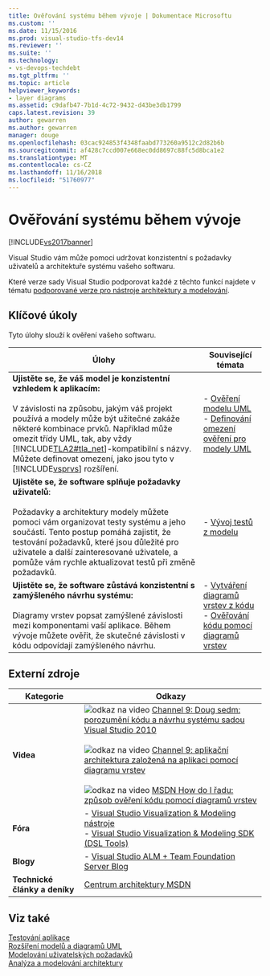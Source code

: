 ```yaml
---
title: Ověřování systému během vývoje | Dokumentace Microsoftu
ms.custom: ''
ms.date: 11/15/2016
ms.prod: visual-studio-tfs-dev14
ms.reviewer: ''
ms.suite: ''
ms.technology:
- vs-devops-techdebt
ms.tgt_pltfrm: ''
ms.topic: article
helpviewer_keywords:
- layer diagrams
ms.assetid: c9dafb47-7b1d-4c72-9432-d43be3db1799
caps.latest.revision: 39
author: gewarren
ms.author: gewarren
manager: douge
ms.openlocfilehash: 03cac924853f4348faabd773260a9512c2d82b6b
ms.sourcegitcommit: af428c7ccd007e668ec0dd8697c88fc5d8bca1e2
ms.translationtype: MT
ms.contentlocale: cs-CZ
ms.lasthandoff: 11/16/2018
ms.locfileid: "51760977"
---
```

# <a name="validate-your-system-during-development"></a>Ověřování systému během vývoje
[!INCLUDE[vs2017banner](../includes/vs2017banner.md)]

Visual Studio vám může pomoci udržovat konzistentní s požadavky uživatelů a architektuře systému vašeho softwaru.  
  
 Které verze sady Visual Studio podporovat každé z těchto funkcí najdete v tématu [podporované verze pro nástroje architektury a modelování](../modeling/what-s-new-for-design-in-visual-studio.md#VersionSupport).  
  
## <a name="key-tasks"></a>Klíčové úkoly  
 Tyto úlohy slouží k ověření vašeho softwaru.  
  
|**Úlohy**|**Související témata**|  
|---------------|---------------------------|  
|**Ujistěte se, že váš model je konzistentní vzhledem k aplikacím:**<br /><br /> V závislosti na způsobu, jakým váš projekt používá a modely může být užitečné zakáže některé kombinace prvků. Například může omezit třídy UML, tak, aby vždy [!INCLUDE[TLA2#tla_net](../includes/tla2sharptla-net-md.md)]-kompatibilní s názvy. Můžete definovat omezení, jako jsou tyto v [!INCLUDE[vsprvs](../includes/vsprvs-md.md)] rozšíření.|-   [Ověření modelu UML](../modeling/validate-your-uml-model.md)<br />-   [Definování omezení ověření pro modely UML](../modeling/define-validation-constraints-for-uml-models.md)|  
|**Ujistěte se, že software splňuje požadavky uživatelů**:<br /><br /> Požadavky a architektury modely můžete pomoci vám organizovat testy systému a jeho součástí. Tento postup pomáhá zajistit, že testování požadavků, které jsou důležité pro uživatele a další zainteresované uživatele, a pomůže vám rychle aktualizovat testů při změně požadavků.|-   [Vývoj testů z modelu](../modeling/develop-tests-from-a-model.md)|  
|**Ujistěte se, že software zůstává konzistentní s zamýšleného návrhu systému:**<br /><br /> Diagramy vrstev popsat zamýšlené závislosti mezi komponentami vaší aplikace. Během vývoje můžete ověřit, že skutečné závislosti v kódu odpovídají zamýšleného návrhu.|-   [Vytváření diagramů vrstev z kódu](../modeling/create-layer-diagrams-from-your-code.md)<br />-   [Ověřování kódu pomocí diagramů vrstev](../modeling/validate-code-with-layer-diagrams.md)|  
  
## <a name="external-resources"></a>Externí zdroje  
  
|**Kategorie**|**Odkazy**|  
|------------------|---------------|  
|**Videa**|![odkaz na video](../data-tools/media/playvideo.gif "PlayVideo") [Channel 9: Doug sedm: porozumění kódu a návrhu systému sadou Visual Studio 2010](http://go.microsoft.com/fwlink/?LinkId=216100)<br /><br /> ![odkaz na video](../data-tools/media/playvideo.gif "PlayVideo") [Channel 9: aplikační architektura založená na aplikaci pomocí diagramu vrstev](http://go.microsoft.com/fwlink/?LinkID=201117)<br /><br /> ![odkaz na video](../data-tools/media/playvideo.gif "PlayVideo") [MSDN How do I řadu: způsob ověření kódu pomocí diagramů vrstev](http://go.microsoft.com/fwlink/?LinkID=214405)|  
|**Fóra**|-   [Visual Studio Visualization & Modeling nástroje](http://go.microsoft.com/fwlink/?LinkId=184720)<br />-   [Visual Studio Visualization & Modeling SDK (DSL Tools)](http://go.microsoft.com/fwlink/?LinkId=184721)|  
|**Blogy**|-   [Visual Studio ALM + Team Foundation Server Blog](http://go.microsoft.com/fwlink/?LinkID=201340)|  
|**Technické články a deníky**|[Centrum architektury MSDN](http://go.microsoft.com/fwlink/?LinkId=201343)|  
  
## <a name="see-also"></a>Viz také  
 [Testování aplikace](http://msdn.microsoft.com/library/796b7d6d-ad45-4772-9719-55eaf5490dac)   
 [Rozšíření modelů a diagramů UML](../modeling/extend-uml-models-and-diagrams.md)   
 [Modelování uživatelských požadavků](../modeling/model-user-requirements.md)   
 [Analýza a modelování architektury](../modeling/analyze-and-model-your-architecture.md)



